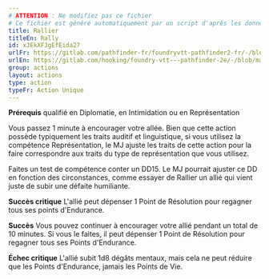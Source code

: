 ```yaml
---
# ATTENTION : Ne modifiez pas ce fichier
# Ce fichier est généré automatiquement par un script d'après les données du module Foundry VTT officiel et de sa traduction
title: Rallier
titleEn: Rally
id: xJEkXFJgEfEida27
urlFr: https://gitlab.com/pathfinder-fr/foundryvtt-pathfinder2-fr/-/blob/master/data/actions/xJEkXFJgEfEida27.htm
urlEn: https://gitlab.com/hooking/foundry-vtt---pathfinder-2e/-/blob/master/packs/data/actions.db/rally.json
group: actions
layout: actions
type: action
typeFr: Action Unique
---
```

**Prérequis** qualifié en Diplomatie, en Intimidation ou en Représentation

Vous passez 1 minute à encourager votre allée. Bien que cette action possède typiquement les traits auditif et linguistique, si vous utilisez la compétence Représentation, le MJ ajuste les traits de cette action pour la faire correspondre aux traits du type de représentation que vous utilisez.  
  
Faites un test de compétence conter un DD15. Le MJ pourrait ajuster ce DD  en fonction des circonstances, comme essayer de Rallier un allié qui vient juste de subir une défaite humiliante.

**Succès critique** L'allié peut dépenser 1 Point de Résolution pour regagner tous ses points d'Endurance.

**Succès** Vous pouvez continuer à encourager votre allié pendant un total de 10 minutes. Si vous le faites, il peut dépenser 1 Point de Résolution pour regagner tous ses Points d'Endurance.

**Échec critique** L'allié subit 1d8 dégâts mentaux, mais cela ne peut réduire que les Points d'Endurance, jamais les Points de Vie.


